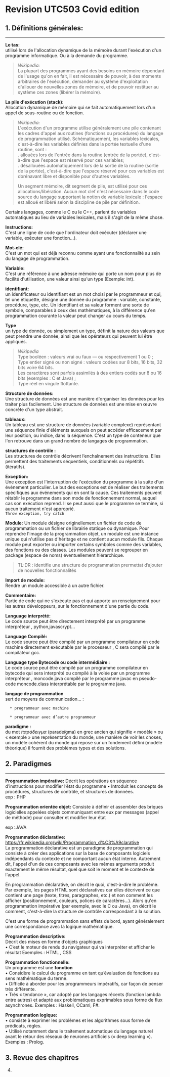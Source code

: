 # Revision UTC503 Covid edition

## 1. Définitions générales:

---

   **Le tas:**  
   utilisé lors de l'allocation dynamique de la mémoire durant l'exécution d'un programme informatique. Ou à la demande du programme.

   > _Wikipedia:_  
   > La plupart des programmes ayant des besoins en mémoire dépendant de l'usage qu'on en fait, il est nécessaire de pouvoir, à des moments arbitraires de l'exécution, demander au système d'exploitation d'allouer de nouvelles zones de mémoire, et de pouvoir restituer au système ces zones (libérer la mémoire).

   **La pile d'exécution (stack):**  
   Allocation dynamique de mémoire qui se fait automatiquement lors d'un appel de sous-routine ou de fonction.

   > _Wikipedia:_  
   > L'exécution d'un programme utilise généralement une pile contenant les cadres d'appel aux routines (fonctions ou procédures) du langage de programmation utilisé. Schématiquement, les variables lexicales, c'est-à-dire les variables définies dans la portée textuelle d'une routine, sont :  
   > . allouées lors de l'entrée dans la routine (entrée de la portée), c'est-à-dire que l'espace est réservé pour ces variables;  
   > . désallouées automatiquement lors de la sortie de la routine (sortie de la portée), c'est-à-dire que l'espace réservé pour ces variables est dorénavant libre et disponible pour d'autres variables.
   >
   > Un segment mémoire, dit segment de pile, est utilisé pour ces allocations/libération. Aucun mot clef n'est nécessaire dans le code source du langage supportant la notion de variable lexicale : l'espace est alloué et libéré selon la discipline de pile par définition.

   Certains langages, comme le C ou le C++, parlent de variables automatiques au lieu de variables lexicales, mais il s'agit de la même chose.

   **Instructions:**  
   C'est une ligne de code que l'ordinateur doit exécuter (déclarer une variable, exécuter une fonction...).

   **Mot-clé:**  
   C'est un mot qui est déjà reconnu comme ayant une fonctionnalité au sein du langage de programmation.

   **Variable:**  
   C'est une référence à une adresse mémoire qui porte un nom pour plus de facilité d'utilisation, une valeur ainsi qu'un type (Exemple: int).

   **identifiant:**  
   un identificateur ou identifiant est un mot choisi par le programmeur et qui, tel une étiquette, désigne une donnée du programme : variable, constante, procédure, type, etc. Un identifiant et sa valeur forment une sorte de symbole, comparables à ceux des mathématiques, à la différence qu'en programmation courante la valeur peut changer au cours du temps.

   **Type**  
   un type de donnée, ou simplement un type, définit la nature des valeurs que peut prendre une donnée, ainsi que les opérateurs qui peuvent lui être appliqués.

   > _Wikipedia_  
   > Type booléen : valeurs vrai ou faux — ou respectivement 1 ou 0 ;  
   > Type entier signé ou non signé : valeurs codées sur 8 bits, 16 bits, 32 bits voire 64 bits.  
   > Les caractères sont parfois assimilés à des entiers codés sur 8 ou 16 bits (exemples : C et Java) ;  
   > Type réel en virgule flottante.

   **Structure de données:**  
   Une structure de données est une manière d'organiser les données pour les traiter plus facilement. Une structure de données est une mise en œuvre concrète d'un type abstrait.

   **tableaux:**  
   Un tableau est une structure de données (variable complexe) représentant une séquence finie d'éléments auxquels on peut accéder efficacement par leur position, ou indice, dans la séquence. C'est un type de conteneur que l'on retrouve dans un grand nombre de langages de programmation.

   **structures de contrôle :**  
   Les structures de contrôle décrivent l’enchaînement des instructions. Elles permettent des traitements séquentiels, conditionnels ou répétitifs (itératifs).

   **Exception:**  
   Une exception est l'interruption de l'exécution du programme à la suite d'un événement particulier. Le but des exceptions est de réaliser des traitements spécifiques aux événements qui en sont la cause. Ces traitements peuvent rétablir le programme dans son mode de fonctionnement normal, auquel cas son exécution reprend. Il se peut aussi que le programme se termine, si aucun traitement n'est approprié.  
   `Throw exception, try catch`

   **Module:**
   Un module désigne originellement un fichier de code de programmation ou un fichier de librairie statique ou dynamique. Pour reprendre l'image de la programmation objet, un module est une instance unique qui n'utilise pas d'héritage et ne contient aucun module fils. Chaque module peut exporter ou importer certains symboles comme des variables, des fonctions ou des classes. Les modules peuvent se regrouper en package (espace de noms) éventuellement hiérarchique.

   > TL:DR :  identifie une structure de programmation prermettat d’ajouter de nouvelles fonctionnalités

   **Import de module:**  
   Rendre un module accessible à un autre fichier.

   **Commentaire:**  
   Partie de code qui ne s'exécute pas et qui apporte un renseignement pour les autres développeurs, sur le fonctionnement d'une partie du code.

   **Language interprété:**  
   Le code source peut être directement interprété par un programme interpréteur , python,javascrypt...

   **Language Compilé:**  
   Le code source peut être compilé par un programme compilateur en code machine directement exécutable par le processeur , C sera compilé par le compilateur gcc.

   **Language type Bytecode ou code intermédiaire :**  
   Le code source peut être compilé par un programme compilateur en bytecode qui sera interprété ou compilé à la volée par un programme interpréteur , moncode.java compilé par le programme javac en pseudo-code moncode.class interprétable par le programme java.

   **langage de programmation**  
   sert de moyens de communication… :

      * programmeur avec machine

      * programmeur avec d’autre programmeur
  
   **paradigme :**  
   du mot *παράδειγμα* (paradeïgma) en grec ancien qui signifie « modèle » ou « exemple » une représentation du monde, une manière de voir les choses, un modèle cohérent du monde qui repose sur un fondement défini (modèle théorique) il fournit des problèmes types et des solutions.

## 2. Paradigmes

---

   **Programmation impérative:**
   Décrit les opérations en séquence d’instructions pour modifier l’état du programme • Introduit les concepts de procédures, structures de contrôle, et structures de données.  
   exp : PHP

   **Programmation orientée objet:**
   Consiste à définir et assembler des briques logicielles appelées objets communiquant entre eux par messages (appel de méthode) pour consulter et modifier leur état

   exp :JAVA

   **Programmation déclarative:**  
   https://fr.wikipedia.org/wiki/Programmation_d%C3%A9clarative  
   La programmation déclarative est un paradigme de programmation qui consiste à créer des applications sur la base de composants logiciels indépendants du contexte et ne comportant aucun état interne. Autrement dit, l'appel d'un de ces composants avec les mêmes arguments produit exactement le même résultat, quel que soit le moment et le contexte de l'appel.

   En programmation déclarative, on décrit le quoi, c'est-à-dire le problème. Par exemple, les pages HTML sont déclaratives car elles décrivent ce que contient une page (texte, titres, paragraphes, etc.) et non comment les afficher (positionnement, couleurs, polices de caractères…). Alors qu'en programmation impérative (par exemple, avec le C ou Java), on décrit le comment, c'est-à-dire la structure de contrôle correspondant à la solution.

   C'est une forme de programmation sans effets de bord, ayant généralement une correspondance avec la logique mathématique.  

   **Programmation descriptive:**  
   Décrit des mises en forme d’objets graphiques  
   • C’est le moteur de rendu du navigateur qui va interpréter et afficher le résultat
   Exemples : HTML , CSS

   **Programmation fonctionnelle:**  
   Un programme est une **fonction**  
   • Considère le calcul du programme en tant qu’évaluation de fonctions au sens mathématique du terme.  
   • Difficile à aborder pour les programmeurs impératifs, car façon de penser très différente.  
   • Très « tendance », car adopté par les langages récents (fonction lambda entre autres) et adapté aux problématiques exprimables sous forme de flux asynchrones.
   Exemples : Haskell, OCaml, F#.

   **Programmation logique:**  
   • consiste à exprimer les problèmes et les algorithmes sous forme de prédicats, règles.  
   • Utilisé notamment dans le traitement automatique du langage naturel avant le retour des réseaux de neurones artificiels (« deep learning »).  
   Exemples : Prolog.

## 3. Revue des chapitres  




4) 
